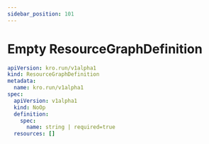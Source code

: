 ```yaml
---
sidebar_position: 101
---
```


# Empty ResourceGraphDefinition

```yaml title="noop.yaml"
apiVersion: kro.run/v1alpha1
kind: ResourceGraphDefinition
metadata:
  name: kro.run/v1alpha1
spec:
  apiVersion: v1alpha1
  kind: NoOp
  definition:
    spec:
      name: string | required=true
  resources: []
```
